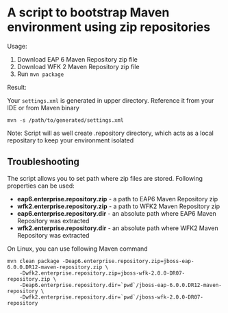 A script to bootstrap Maven environment using zip repositories
==============================================================

Usage:

1. Download EAP 6 Maven Repository zip file
2. Download WFK 2 Maven Repository zip file
3. Run `mvn package`

Result:

Your `settings.xml` is generated in upper directory. Reference it from your IDE or from Maven binary

	mvn -s /path/to/generated/settings.xml

Note:
Script will as well create .repository directory, which acts as a local repositary to keep your environment isolated

Troubleshooting
---------------

The script allows you to set path where zip files are stored. Following properties can be used:

* __eap6.enterprise.repository.zip__ - a path to EAP6 Maven Repository zip
* __wfk2.enterprise.repository.zip__ - a path to WFK2 Maven Repository zip
* __eap6.enterprise.repository.dir__ - an absolute path where EAP6 Maven Repository was extracted
* __wfk2.enterprise.repository.dir__ - an absolute path where WFK2 Maven Repository was extracted

On Linux, you can use following Maven command

	mvn clean package -Deap6.enterprise.repository.zip=jboss-eap-6.0.0.DR12-maven-repository.zip \ 
		-Dwfk2.enterprise.repository.zip=jboss-wfk-2.0.0-DR07-repository.zip \
		-Deap6.enterprise.repository.dir=`pwd`/jboss-eap-6.0.0.DR12-maven-repository \ 
		-Dwfk2.enterprise.repository.dir=`pwd`/jboss-wfk-2.0.0-DR07-repository
